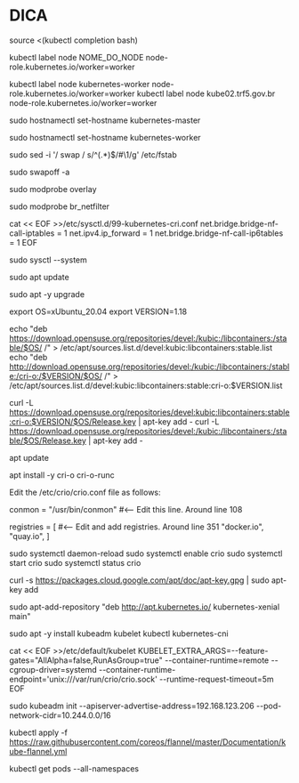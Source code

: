 # DICA
source <(kubectl completion bash)

kubectl label node NOME_DO_NODE node-role.kubernetes.io/worker=worker

kubectl label node kubernetes-worker node-role.kubernetes.io/worker=worker
kubectl label node kube02.trf5.gov.br node-role.kubernetes.io/worker=worker


sudo hostnamectl set-hostname kubernetes-master

sudo hostnamectl set-hostname kubernetes-worker

sudo sed -i '/ swap / s/^\(.*\)$/#\1/g' /etc/fstab

sudo swapoff -a

sudo modprobe overlay

sudo modprobe br_netfilter

cat << EOF >>/etc/sysctl.d/99-kubernetes-cri.conf
net.bridge.bridge-nf-call-iptables  = 1
net.ipv4.ip_forward                 = 1
net.bridge.bridge-nf-call-ip6tables = 1
EOF

sudo sysctl --system

sudo apt update

sudo apt -y upgrade

export OS=xUbuntu_20.04
export VERSION=1.18

echo "deb https://download.opensuse.org/repositories/devel:/kubic:/libcontainers:/stable/$OS/ /" > /etc/apt/sources.list.d/devel:kubic:libcontainers:stable.list
echo "deb http://download.opensuse.org/repositories/devel:/kubic:/libcontainers:/stable:/cri-o:/$VERSION/$OS/ /" > /etc/apt/sources.list.d/devel:kubic:libcontainers:stable:cri-o:$VERSION.list

curl -L https://download.opensuse.org/repositories/devel:kubic:libcontainers:stable:cri-o:$VERSION/$OS/Release.key | apt-key add -
curl -L https://download.opensuse.org/repositories/devel:/kubic:/libcontainers:/stable/$OS/Release.key | apt-key add -

apt update

apt install -y cri-o cri-o-runc

Edit the /etc/crio/crio.conf file as follows:

conmon = "/usr/bin/conmon"         #<-- Edit this line. Around line 108

registries = [                     #<-- Edit and add registries. Around line 351
        "docker.io",
        "quay.io",
]


sudo systemctl daemon-reload
sudo systemctl enable crio
sudo systemctl start crio
sudo systemctl status crio

curl -s https://packages.cloud.google.com/apt/doc/apt-key.gpg | sudo apt-key add

sudo apt-add-repository "deb http://apt.kubernetes.io/ kubernetes-xenial main"

sudo apt -y install kubeadm kubelet kubectl kubernetes-cni

cat << EOF >>/etc/default/kubelet
KUBELET_EXTRA_ARGS=--feature-gates="AllAlpha=false,RunAsGroup=true" --container-runtime=remote --cgroup-driver=systemd --container-runtime-endpoint='unix:///var/run/crio/crio.sock' --runtime-request-timeout=5m
EOF

sudo kubeadm init --apiserver-advertise-address=192.168.123.206 --pod-network-cidr=10.244.0.0/16

kubectl apply -f https://raw.githubusercontent.com/coreos/flannel/master/Documentation/kube-flannel.yml

kubectl get pods --all-namespaces



